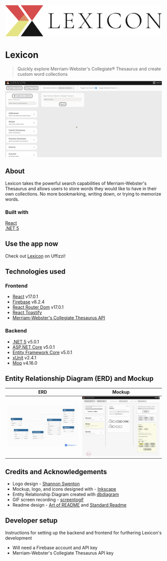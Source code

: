 ![Lexicon Logo](/docs/readme_logo-title.svg)
# Lexicon
> Quickly explore Merriam-Webster's Collegiate® Thesaurus and create custom word collections 

![Lexicon Demo GIF](/docs/readme_demo.gif)

## About
Lexicon takes the powerful search capabilities of Merriam-Webster's Thesaurus and allows users to store words they would like to have in their own collections. No more bookmarking, writing down, or trying to memorize words.

### Built with
[React](https://reactjs.org/) <br>
[.NET 5](https://dotnet.microsoft.com/) <br>

## Use the app now
Check out [Lexicon](http://rapid-dawn-5896.xt4rmvl1.uffizziapp.com/auth) on Uffizzi! <br>

## Technologies used
### Frontend
- [React](https://reactjs.org/) v17.0.1 <br>
- [Firebase](https://firebase.google.com/) v8.2.4 <br>
- [React Router Dom](https://reactrouter.com/) v17.0.1 <br>
- [React Toastify](https://fkhadra.github.io/react-toastify/introduction/) <br>
- [Merriam-Webster's Collegiate Thesaurus API](https://dictionaryapi.com/products/api-collegiate-thesaurus) <br>

### Backend
- [.NET 5](https://dotnet.microsoft.com/) v5.0.1 <br>
- [ASP.NET Core](https://dotnet.microsoft.com/apps/aspnet) v5.0.1 <br>
- [Entity Framework Core](https://entityframeworkcore.com/) v5.0.1 <br>
- [xUnit](https://xunit.net/) v2.4.1 <br>
- [Moq](https://github.com/moq/moq4) v4.16.0 <br>

## Entity Relationship Diagram (ERD) and Mockup
|ERD|Mockup|
| ----- | ----- |
| ![Entity Relationship Diagram](/docs/readme_erd.png) | ![Mockup](/docs/readme_mockup.png)
## Credits and Acknowledgements
- Logo design - [Shannon Swenton](https://www.linkedin.com/in/shannon-swenton-aa5356176/) <br>
- Mockup, logo, and icons designed with - [Inkscape](https://inkscape.org/) <br>
- Entity Relationship Diagram created with [dbdiagram](https://dbdiagram.io/) <br>
- GIF screen recording - [screentogif](https://www.screentogif.com/) <br>
- Readme design - [Art of README](https://github.com/noffle/art-of-readme#readme) and [Standard Readme](https://github.com/RichardLitt/standard-readme) <br>

## Developer setup
Instructions for setting up the backend and frontend for furthering Lexicon's development
- Will need a Firebase account and API key
- Merriam-Webster's Collegiate Thesaurus API key
